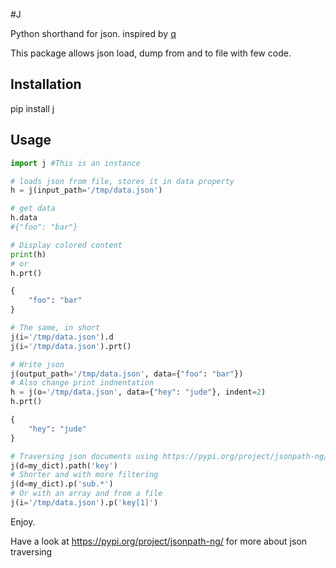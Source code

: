 #J

Python shorthand for json. inspired by [q](https://pypi.org/project/q/)

This package allows json load, dump from and to file with few code.

## Installation

pip install j

## Usage

```python
import j #This is an instance

# loads json from file, stores it in data property
h = j(input_path='/tmp/data.json')

# get data
h.data
#{"foo": "bar"}

# Display colored content
print(h)
# or
h.prt()

{
    "foo": "bar"
}

# The same, in short
j(i='/tmp/data.json').d
j(i='/tmp/data.json').prt()

# Write json
j(output_path='/tmp/data.json', data={"foo": "bar"})
# Also change print indnentation
h = j(o='/tmp/data.json', data={"hey": "jude"}, indent=2)
h.prt()

{
    "hey": "jude"
}

# Traversing json documents using https://pypi.org/project/jsonpath-ng/
j(d=my_dict).path('key')
# Shorter and with more filtering
j(d=my_dict).p('sub.*')
# Or with an array and from a file
j(i='/tmp/data.json').p('key[1]')

```

Enjoy.

Have a look at https://pypi.org/project/jsonpath-ng/ for more about json traversing
